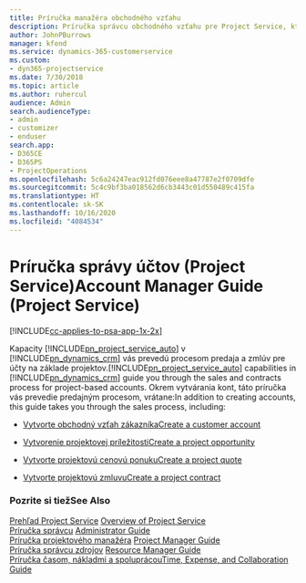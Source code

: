 ```yaml
---
title: Príručka manažéra obchodného vzťahu
description: Príručka správcu obchodného vzťahu pre Project Service, ktorá ponúka prehľad procesov predaja a zmlúv pre projektové obchodné vzťahy
author: JohnPBurrows
manager: kfend
ms.service: dynamics-365-customerservice
ms.custom:
- dyn365-projectservice
ms.date: 7/30/2018
ms.topic: article
ms.author: ruhercul
audience: Admin
search.audienceType:
- admin
- customizer
- enduser
search.app:
- D365CE
- D365PS
- ProjectOperations
ms.openlocfilehash: 5c6a24247eac912fd076eee8a47787e2f0709dfe
ms.sourcegitcommit: 5c4c9bf3ba018562d6cb3443c01d550489c415fa
ms.translationtype: HT
ms.contentlocale: sk-SK
ms.lasthandoff: 10/16/2020
ms.locfileid: "4084534"
---
```

# <a name="account-manager-guide-project-service"></a><span data-ttu-id="d4638-103">Príručka správy účtov (Project Service)</span><span class="sxs-lookup"><span data-stu-id="d4638-103">Account Manager Guide (Project Service)</span></span>

[!INCLUDE[cc-applies-to-psa-app-1x-2x](../includes/cc-applies-to-psa-app-1x-2x.md)]

<span data-ttu-id="d4638-104">Kapacity [!INCLUDE[pn_project_service_auto](../includes/pn-project-service-auto.md)] v [!INCLUDE[pn_dynamics_crm](../includes/pn-dynamics-crm.md)] vás prevedú procesom predaja a zmlúv pre účty na základe projektov.</span><span class="sxs-lookup"><span data-stu-id="d4638-104">[!INCLUDE[pn_project_service_auto](../includes/pn-project-service-auto.md)] capabilities in [!INCLUDE[pn_dynamics_crm](../includes/pn-dynamics-crm.md)] guide you through the sales and contracts process for project-based accounts.</span></span> <span data-ttu-id="d4638-105">Okrem vytvárania kont, táto príručka vás prevedie predajným procesom, vrátane:</span><span class="sxs-lookup"><span data-stu-id="d4638-105">In addition to creating accounts, this guide takes you through the sales process, including:</span></span>  
  
-   [<span data-ttu-id="d4638-106">Vytvorte obchodný vzťah zákazníka</span><span class="sxs-lookup"><span data-stu-id="d4638-106">Create a customer account</span></span>](../psa/create-customer-account.md)  
  
-   [<span data-ttu-id="d4638-107">Vytvorenie projektovej príležitosti</span><span class="sxs-lookup"><span data-stu-id="d4638-107">Create a project opportunity</span></span>](../psa/create-project-opportunity.md)  
  
-   [<span data-ttu-id="d4638-108">Vytvorte projektovú cenovú ponuku</span><span class="sxs-lookup"><span data-stu-id="d4638-108">Create a project quote</span></span>](../psa/create-project-quote.md)  
  
-   [<span data-ttu-id="d4638-109">Vytvorte projektovú zmluvu</span><span class="sxs-lookup"><span data-stu-id="d4638-109">Create a project contract</span></span>](../psa/create-project-contract.md)  
  
  
### <a name="see-also"></a><span data-ttu-id="d4638-110">Pozrite si tiež</span><span class="sxs-lookup"><span data-stu-id="d4638-110">See Also</span></span>  
 <span data-ttu-id="d4638-111">[Prehľad Project Service](../psa/overview.md) </span><span class="sxs-lookup"><span data-stu-id="d4638-111">[Overview of Project Service](../psa/overview.md) </span></span>  
 <span data-ttu-id="d4638-112">[Príručka správcu](../psa/admin-guide.md) </span><span class="sxs-lookup"><span data-stu-id="d4638-112">[Administrator Guide](../psa/admin-guide.md) </span></span>  
 <span data-ttu-id="d4638-113">[Príručka projektového manažéra](../psa/project-manager-guide.md) </span><span class="sxs-lookup"><span data-stu-id="d4638-113">[Project Manager Guide](../psa/project-manager-guide.md) </span></span>  
 <span data-ttu-id="d4638-114">[Príručka správcu zdrojov](../psa/resource-manager-guide.md) </span><span class="sxs-lookup"><span data-stu-id="d4638-114">[Resource Manager Guide](../psa/resource-manager-guide.md) </span></span>  
 [<span data-ttu-id="d4638-115">Príručka časom, nákladmi a spoluprácou</span><span class="sxs-lookup"><span data-stu-id="d4638-115">Time, Expense, and Collaboration Guide</span></span>](../psa/time-expense-collaboration-guide.md)
